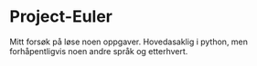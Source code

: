 # Project-Euler
Mitt forsøk på løse noen oppgaver. Hovedasaklig i python, men forhåpentligvis noen andre språk og etterhvert.

